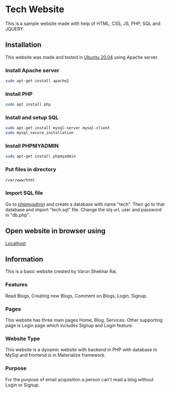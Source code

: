 # Tech Website
This is a sample website made with help of HTML, CSS, JS, PHP, SQL and JQUERY.
## Installation
This website was made and tested in [Ubuntu 20.04](https://ubuntu.com/) using Apache server.
### Install Apache server
```bash
sudo apt-get install apache2
```
### Install PHP
```bash
sudo apt install php
```
### Install and setup SQL
```bash
sudo apt-get install mysql-server mysql-client
sudo mysql_secure_installation
```
### Install PHPMYADMIN
```bash
sudo apt-get install phpmyadmin
```
### Put files in directory
```bash
/var/www/html
```
### Import SQL file
Go to [phpmyadmin](http://localhost/phpmyadmin) and create a database with name "tech". Then go to that database and import "tech.sql" file. Change the slq url, user and password in "db.php".
## Open website in browser using
[Localhost](http://localhost/tech/)
## Information
This is a basic website created by Varun Shekhar Rai.
### Features
Read Blogs, Creating new Blogs, Comment on Blogs, Login, Signup.
### Pages
This website has three main pages Home, Blog, Services. Other supporting page is Login page which includes Signup and Login feature.
### Website Type
This website is a dynamic website with backend in PHP with database in MySql and frontend is in Materialize framework.
### Purpose
For the purpose of email acquisition a person can't read a blog without Login or Signup.
